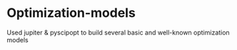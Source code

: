 # Optimization-models
Used jupiter & pyscipopt to build several basic and well-known optimization models
